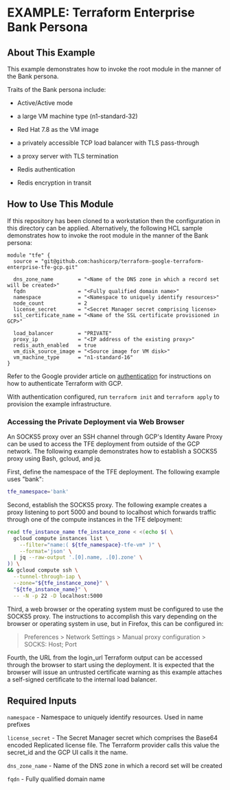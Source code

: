 # EXAMPLE: Terraform Enterprise Bank Persona

## About This Example

This example demonstrates how to invoke the root module in the manner
of the Bank persona.

Traits of the Bank persona include:

- Active/Active mode

- a large VM machine type (n1-standard-32)

- Red Hat 7.8 as the VM image

- a privately accessible TCP load balancer with TLS pass-through

- a proxy server with TLS termination

- Redis authentication

- Redis encryption in transit

## How to Use This Module

If this repository has been cloned to a workstation then the
configuration in this directory can be applied. Alternatively, the
following HCL sample demonstrates how to invoke the root module in the
manner of the Bank persona:

```hcl
module "tfe" {
  source = "git@github.com:hashicorp/terraform-google-terraform-enterprise-tfe-gcp.git"

  dns_zone_name        = "<Name of the DNS zone in which a record set will be created>"
  fqdn                 = "<Fully qualified domain name>"
  namespace            = "<Namespace to uniquely identify resources>"
  node_count           = 2
  license_secret       = "<Secret Manager secret comprising license>
  ssl_certificate_name = "<Name of the SSL certificate provisioned in GCP>"

  load_balancer        = "PRIVATE"
  proxy_ip             = "<IP address of the existing proxy>"
  redis_auth_enabled   = true
  vm_disk_source_image = "<Source image for VM disk>"
  vm_machine_type      = "n1-standard-16"
}
```

Refer to the Google provider article on
[authentication](https://registry.terraform.io/providers/hashicorp/google/latest/docs/guides/provider_reference#authentication)
for instructions on how to authenticate Terraform with GCP.

With authentication configured, run `terraform init` and
`terraform apply` to provision the example infrastructure.

### Accessing the Private Deployment via Web Browser

An SOCKS5 proxy over an SSH channel through GCP's Identity Aware Proxy
can be used to access the TFE deployment from outside of the GCP
network. The following example demonstrates how to establish a SOCKS5
proxy using Bash, gcloud, and jq.

First, define the namespace of the TFE deployment. The following
example uses "bank":

```bash
tfe_namespace='bank'
```

Second, establish the SOCKS5 proxy. The following example creates a
proxy listening to port 5000 and bound to localhost which forwards
traffic through one of the compute instances in the TFE delpoyment:

```bash
read tfe_instance_name tfe_instance_zone < <(echo $( \
  gcloud compute instances list \
    --filter="name:( ${tfe_namespace}-tfe-vm* )" \
    --format='json' \
  | jq --raw-output '.[0].name, .[0].zone' \
)) \
&& gcloud compute ssh \
  --tunnel-through-iap \
  --zone="${tfe_instance_zone}" \
  "${tfe_instance_name}" \
  -- -N -p 22 -D localhost:5000
```

Third, a web browser or the operating system must be configured to use
the SOCKS5 proxy. The instructions to accomplish this vary depending on
the browser or operating system in use, but in Firefox, this can be
configured in:

> Preferences > Network Settings > Manual proxy configuration >
> SOCKS: Host; Port

Fourth, the URL from the login_url Terraform output can be accessed
through the browser to start using the deployment. It is expected that
the browser will issue an untrusted certificate warning as this example
attaches a self-signed certificate to the internal load balancer.

## Required Inputs

`namespace` - Namespace to uniquely identify resources. Used in name prefixes

`license_secret` - The Secret Manager secret which comprises the
Base64 encoded Replicated license file. The Terraform provider calls
this value the secret_id and the GCP UI calls it the name.

`dns_zone_name` - Name of the DNS zone in which a record set will be
created

`fqdn` - Fully qualified domain name
